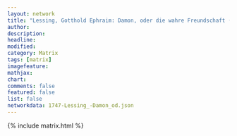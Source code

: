 ```yaml
---
layout: network
title: "Lessing, Gotthold Ephraim: Damon, oder die wahre Freundschaft (1747)"
author:
description:
headline:
modified:
category: Matrix
tags: [matrix]
imagefeature: 
mathjax: 
chart: 
comments: false
featured: false
list: false
networkdata: 1747-Lessing_-Damon_od.json
---
```

{% include matrix.html %}
